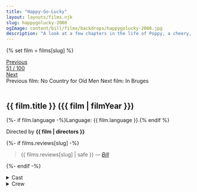 ```yaml
---
title: "Happy-Go-Lucky"
layout: layouts/films.njk
slug: happygolucky-2008
ogImage: content/bill/films/backdrops/happygolucky-2008.jpg
description: "A look at a few chapters in the life of Poppy, a cheery, colorful, North London schoolteacher whose optimism tends to exasperate those around her."
---
```


{% set film = films[slug] %}

<nav class="films">
  <div class="prev">
    <a href="../no-country-for-old-men-2007"><i class="fa-solid fa-chevron-left fa-xs"></i> Previous</a>
  </div>
  <div>
    <a class="simple" href="../">51 / 100</a>
  </div>
  <div class="next">
    <a href="../in-bruges-2008">Next <i class="fa-solid fa-chevron-right fa-xs"></i></a>
  </div>
  <div class="hint">
    <span class="prev-hint">
      <span class="sr-only">Previous film:</span>
      No Country for Old Men
    </span>
    <span class="next-hint">
      <span class="sr-only">Next film:</span>
      In Bruges
    </span>
  </div>
</nav>

<article class="film slug-happygolucky-2008">
  <div class="backdrop-and-poster">
    <img class="poster" src="../films/posters/{{ slug }}.jpg" alt="">
    <img class="backdrop" src="../films/backdrops/{{ slug }}.jpg" alt="">
  </div>

  <h1>{{ film.title }} ({{ film | filmYear }})</h1>

  <p>
    {%- if film.language -%}Language: {{ film.language }}.{% endif %}
    
  </p>

  <p class="director">
    Directed by <strong>{{ film | directors }}</strong>
  </p>

  {%- if films.reviews[slug] -%}
    <blockquote> 
      {{ films.reviews[slug] | safe }} <em>—&nbsp;<a href="/bill">Bill</a></em>
    </blockquote> 
  {%- endif -%}

  <section class="film-detail">
    <div>
      <details>
        <summary>
          <i class="fa-solid fa-masks-theater"></i>
          Cast
        </summary>
        <ul>
          {%- for cast in film.credits.cast -%}
            <li>
              {{ cast.name }} as <em>{{ cast.character }}</em>
            </li>
          {%- endfor -%}
        </ul>
      </details>
      <details>
        <summary>
          <i class="fa-solid fa-clapperboard"></i>
          Crew
        </summary>
        <ul>
          {%- for crew in film.credits.crew -%}
            <li>
              {{ crew.name }} &mdash; <em>{{ crew.job }}</em>
            </li>
          {%- endfor -%}
        </ul>
      </details>
    </div>
  </section>
</article>

